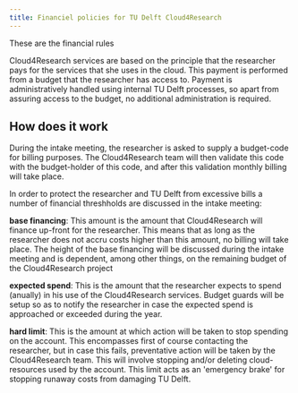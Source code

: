 ```yaml
---
title: Financiel policies for TU Delft Cloud4Research
---
```

These are the financial rules

Cloud4Research services are based on the principle that the researcher pays for the services that she uses in the cloud. This payment is performed from a budget that the researcher has access to. Payment is administratively handled using internal TU Delft processes, so apart from assuring access to the budget, no additional administration is required.

## How does it work

During the intake meeting, the researcher is asked to supply a budget-code for billing purposes. The Cloud4Research team will then validate this code with the budget-holder of this code, and after this validation monthly billing will take place.

In order to protect the researcher and TU Delft from excessive bills a number of financial threshholds are discussed in the intake meeting:

**base financing**:
    This amount is the amount that Cloud4Research will finance up-front for the researcher. This means that as long as the researcher does not accru costs higher than this amount, no billing will take place. The height of the base financing will be discussed during the intake meeting and is dependent, among other things, on the remaining budget of the Cloud4Research project

**expected spend**:
    This is the amount that the researcher expects to spend (anually) in his use of the Cloud4Research services. Budget guards will be setup so as to notify the researcher in case the expected spend is approached or exceeded during the year.

**hard limit**:
    This is the amount at which action will be taken to stop spending on the account. This encompasses first of course contacting the researcher, but in case this fails, preventative action will be taken by the Cloud4Research team. This will involve stopping and/or deleting cloud-resources used by the account. This limit acts as an 'emergency brake' for stopping runaway costs from damaging TU Delft.